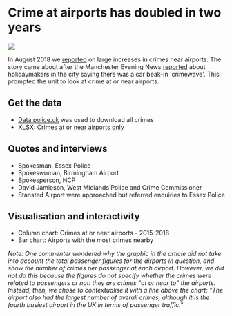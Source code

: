 # Crime at airports has doubled in two years

![](https://ichef.bbci.co.uk/news/624/cpsprodpb/11EE9/production/_103094437_airportcrime1-nc.png)

In August 2018 we [reported](https://www.bbc.co.uk/news/uk-england-45059001) on large increases in crimes near airports. The story came about after the Manchester Evening News [reported](https://www.manchestereveningnews.co.uk/news/greater-manchester-news/holidaymakers-say-spate-car-break-14925929) about holidaymakers in the city saying there was a car beak-in 'crimewave'. This prompted the unit to look at crime at or near airports.

## Get the data

* [Data.police.uk](https://data.police.uk/) was used to download all crimes
* XLSX: [Crimes at or near airports only](https://github.com/BBC-Data-Unit/airport-crime/blob/master/airportsonly.xlsx)

## Quotes and interviews

* Spokesman, Essex Police
* Spokeswoman, Birmingham Airport
* Spokesperson, NCP
* David Jamieson, West Midlands Police and Crime Commissioner
* Stansted Airport were approached but referred enquiries to Essex Police

## Visualisation and interactivity

* Column chart: Crimes at or near airports - 2015-2018
* Bar chart: Airports with the most crimes nearby

*Note: One commenter wondered why the graphic in the article did not take into account the total passenger figures for the airports in question, and show the number of crimes per passenger at each airport. However, we did not do this because the figures do not specify whether the crimes were related to passengers or not: they are crimes "at or near to" the airports. Instead, then, we chose to contextualise it with a line above the chart: "The airport also had the largest number of overall crimes, although it is the fourth busiest airport in the UK in terms of passenger traffic."*
